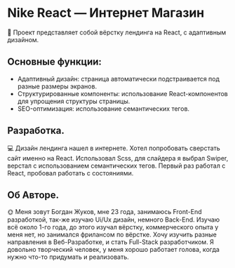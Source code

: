 # Nike React — Интернет Магазин  
🎨 Проект представляет собой вёрстку лендинга на React, с адаптивным дизайном.

## Основные функции:
- Адаптивный дизайн: страница автоматически подстраивается под разные размеры экранов.
- Структурированные компоненты: использование React-компонентов для упрощения структуры страницы.
- SEO-оптимизация: использование семантических тегов.

## Разработка.
💻 Дизайн лендинга нашел в интернете. Хотел попробовать сверстать сайт именно на React.
Использовал Scss, для слайдера я выбрал Swiper, верстал с использованием семантических тегов.
Первый раз работал с React, пробовал работать с состояниями.

## Об Авторе.
🌞 Меня зовут Богдан Жуков, мне 23 года, занимаюсь Front-End разработкой, так-же изучаю Ui/Ux дизайн, немного Back-End.
Изучаю всё около 1-го года, до этого изучал вёрстку, коммерческого опыта у меня нет, но занимался фрилансом по вёрстке.
Хочу изучить разные направления в Веб-Разработке, и стать Full-Stack разработчиком. Я довольно творческий человек,
у меня хорошо работает голова, когда нужно что-то придумать и реализовать.     
